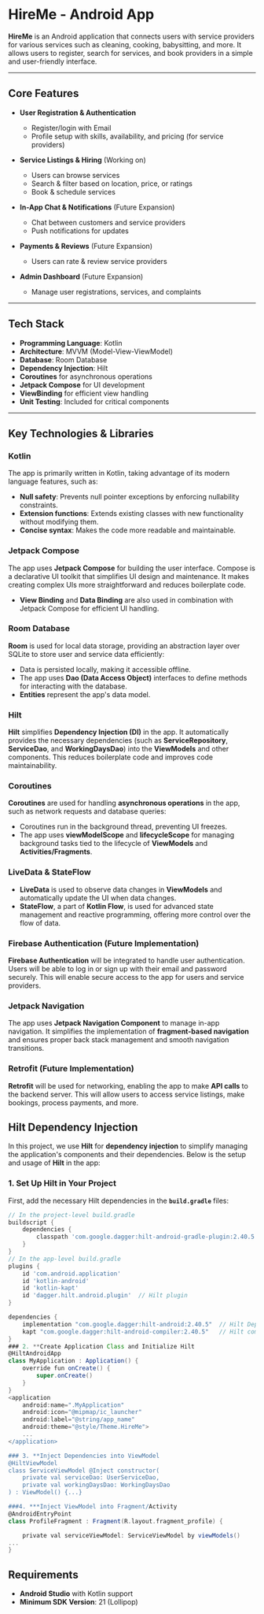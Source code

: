 # HireMe - Android App

**HireMe** is an Android application that connects users with service providers for various services such as cleaning, cooking, babysitting, and more. It allows users to register, search for services, and book providers in a simple and user-friendly interface.

---

## Core Features

- **User Registration & Authentication**
    - Register/login with Email
    - Profile setup with skills, availability, and pricing (for service providers)

- **Service Listings & Hiring** (Working on)
    - Users can browse services
    - Search & filter based on location, price, or ratings
    - Book & schedule services

- **In-App Chat & Notifications** (Future Expansion)
    - Chat between customers and service providers
    - Push notifications for updates

- **Payments & Reviews** (Future Expansion)
    - Users can rate & review service providers

- **Admin Dashboard** (Future Expansion)
    - Manage user registrations, services, and complaints

---

## Tech Stack

- **Programming Language**: Kotlin
- **Architecture**: MVVM (Model-View-ViewModel)
- **Database**: Room Database
- **Dependency Injection**: Hilt
- **Coroutines** for asynchronous operations
- **Jetpack Compose** for UI development
- **ViewBinding** for efficient view handling
- **Unit Testing**: Included for critical components

---


## Key Technologies & Libraries

### **Kotlin**
The app is primarily written in Kotlin, taking advantage of its modern language features, such as:
- **Null safety**: Prevents null pointer exceptions by enforcing nullability constraints.
- **Extension functions**: Extends existing classes with new functionality without modifying them.
- **Concise syntax**: Makes the code more readable and maintainable.

### **Jetpack Compose**
The app uses **Jetpack Compose** for building the user interface. Compose is a declarative UI toolkit that simplifies UI design and maintenance. It makes creating complex UIs more straightforward and reduces boilerplate code. 
- **View Binding** and **Data Binding** are also used in combination with Jetpack Compose for efficient UI handling.

### **Room Database**
**Room** is used for local data storage, providing an abstraction layer over SQLite to store user and service data efficiently:
- Data is persisted locally, making it accessible offline.
- The app uses **Dao (Data Access Object)** interfaces to define methods for interacting with the database.
- **Entities** represent the app's data model.

### **Hilt**
**Hilt** simplifies **Dependency Injection (DI)** in the app. It automatically provides the necessary dependencies (such as **ServiceRepository**, **ServiceDao**, and **WorkingDaysDao**) into the **ViewModels** and other components. This reduces boilerplate code and improves code maintainability.

### **Coroutines**
**Coroutines** are used for handling **asynchronous operations** in the app, such as network requests and database queries:
- Coroutines run in the background thread, preventing UI freezes.
- The app uses **viewModelScope** and **lifecycleScope** for managing background tasks tied to the lifecycle of **ViewModels** and **Activities/Fragments**.

### **LiveData & StateFlow**
- **LiveData** is used to observe data changes in **ViewModels** and automatically update the UI when data changes.
- **StateFlow**, a part of **Kotlin Flow**, is used for advanced state management and reactive programming, offering more control over the flow of data.

### **Firebase Authentication (Future Implementation)**
**Firebase Authentication** will be integrated to handle user authentication. Users will be able to log in or sign up with their email and password securely. This will enable secure access to the app for users and service providers.

### **Jetpack Navigation**
The app uses **Jetpack Navigation Component** to manage in-app navigation. It simplifies the implementation of **fragment-based navigation** and ensures proper back stack management and smooth navigation transitions.

### **Retrofit (Future Implementation)**
**Retrofit** will be used for networking, enabling the app to make **API calls** to the backend server. This will allow users to access service listings, make bookings, process payments, and more.

## Hilt Dependency Injection

In this project, we use **Hilt** for **dependency injection** to simplify managing the application's components and their dependencies. Below is the setup and usage of **Hilt** in the app:

### 1. **Set Up Hilt in Your Project**

First, add the necessary Hilt dependencies in the **`build.gradle`** files:

```gradle
// In the project-level build.gradle
buildscript {
    dependencies {
        classpath 'com.google.dagger:hilt-android-gradle-plugin:2.40.5' // Hilt plugin
    }
}
// In the app-level build.gradle
plugins {
    id 'com.android.application'
    id 'kotlin-android'
    id 'kotlin-kapt'
    id 'dagger.hilt.android.plugin'  // Hilt plugin
}

dependencies {
    implementation "com.google.dagger:hilt-android:2.40.5"  // Hilt Dependency Injection
    kapt "com.google.dagger:hilt-android-compiler:2.40.5"   // Hilt compiler
}
### 2. **Create Application Class and Initialize Hilt
@HiltAndroidApp
class MyApplication : Application() {
    override fun onCreate() {
        super.onCreate()
    }
}
<application
    android:name=".MyApplication"
    android:icon="@mipmap/ic_launcher"
    android:label="@string/app_name"
    android:theme="@style/Theme.HireMe">
    ...
</application>

### 3. **Inject Dependencies into ViewModel
@HiltViewModel
class ServiceViewModel @Inject constructor(
    private val serviceDao: UserServiceDao,
    private val workingDaysDao: WorkingDaysDao
) : ViewModel() {...}

###4. ***Inject ViewModel into Fragment/Activity
@AndroidEntryPoint
class ProfileFragment : Fragment(R.layout.fragment_profile) {

    private val serviceViewModel: ServiceViewModel by viewModels()
...
}

```

## Requirements

- **Android Studio** with Kotlin support
- **Minimum SDK Version**: 21 (Lollipop)